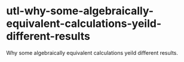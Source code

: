 # utl-why-some-algebraically-equivalent-calculations-yeild-different-results
Why some algebraically equivalent calculations yeild different results.
